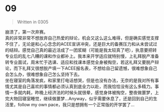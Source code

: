 # 09
>Written in 0305  

崩溃了，第一次弃赛。  
真的非常非常不想放弃自己热爱的辩论，机会又这么这么难得，但是确实感觉支撑不住了，无论是和心心念念的ACEE宣讲冲突，还是巨大的备赛压力和从未尝试过的结辩。感觉自己真的最近活成了一团浆糊（可能是我太较真了吧），执意要把转专业后的乱七八糟的课和作业都补上。我本来开学适应就特别慢，上礼拜脱产准备转专业面试，周末忙于选课、适应和找课本感觉全身被掏空，若这礼拜又要脱产辩论，而下礼拜又很想脱产填一下ACEE报名表，不想给自己留遗憾，很难想象自己会怎么办，很难想象自己怎么坚持下去。  
坐在寝室的角落发疯，和家里打电话想哭，但是也没有办法，无奈的是我对所有事情尤其是自己喜欢的事情都必须认真到底全力以赴，而我恰恰没有这么多精力。事情一多就内耗，昨晚上经济法的时候头就很晕，感觉身体被掏空，整夜做噩梦，上完大物回寝室睡觉，继续做噩梦...Anyway，似乎需要休息了，还是回到自己的生活里，follow my own pace，我只是想拥有一个正常版的开学罢了...  